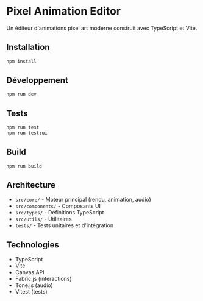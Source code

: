 # Pixel Animation Editor

Un éditeur d'animations pixel art moderne construit avec TypeScript et Vite.

## Installation

```bash
npm install
```

## Développement

```bash
npm run dev
```

## Tests

```bash
npm run test
npm run test:ui
```

## Build

```bash
npm run build
```

## Architecture

- `src/core/` - Moteur principal (rendu, animation, audio)
- `src/components/` - Composants UI
- `src/types/` - Définitions TypeScript
- `src/utils/` - Utilitaires
- `tests/` - Tests unitaires et d'intégration

## Technologies

- TypeScript
- Vite
- Canvas API
- Fabric.js (interactions)
- Tone.js (audio)
- Vitest (tests)
